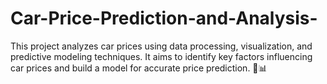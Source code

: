 # Car-Price-Prediction-and-Analysis-
This project analyzes car prices using data processing, visualization, and predictive modeling techniques. It aims to identify key factors influencing car prices and build a model for accurate price prediction. 🚗📊
